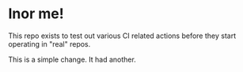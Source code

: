# Inor me!

This repo exists to test out various CI related actions before they start operating in "real" repos.


<!--

ponylang/action-testing@0.44.2

corral add github.com/ponylang/action-testing.git --version 0.44.2

other stuff

corral add github.com/ponylang/action-testing.git -v 0.44.2

-->

This is a simple change. It had another.

